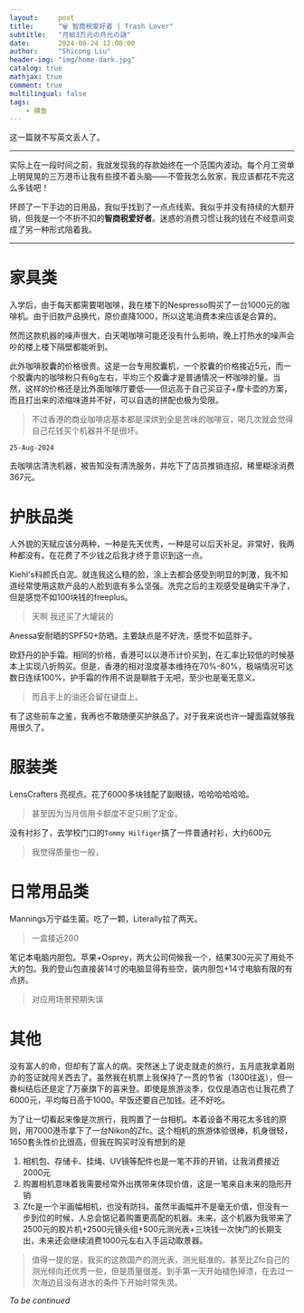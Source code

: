 ```yaml
---
layout:     post
title:      "🗑️ 智商税爱好者 | Trash Lover"
subtitle:   "月給3万元の月光の謎"
date:       2024-08-24 12:00:00
author:     "Shicong Liu"
header-img: "img/home-dark.jpg"
catalog: true
mathjax: true
comment: true
multilingual: false
tags:
    - 摸鱼
---
```




这一篇就不写英文丢人了。

---

实际上在一段时间之前，我就发现我的存款始终在一个范围内波动。每个月工资单上明晃晃的三万港币让我有些摸不着头脑——不管我怎么败家，我应该都花不完这么多钱吧！

环顾了一下手边的日用品，我似乎找到了一点点线索。我似乎并没有持续的大额开销，但我是一个不折不扣的**智商税爱好者**。迷惑的消费习惯让我的钱在不经意间变成了另一种形式陪着我。

---

# 家具类

入学后，由于每天都需要喝咖啡，我在楼下的Nespresso购买了一台1000元的咖啡机。由于旧款产品换代，原价直降1000，所以这笔消费本来应该是合算的。

然而这款机器的噪声很大，白天喝咖啡可能还没有什么影响，晚上打热水的噪声会吵的楼上楼下隔壁都能听到。

此外咖啡胶囊的价格很贵。这是一台专用胶囊机，一个胶囊的价格接近5元，而一个胶囊内的咖啡粉只有6g左右，平均三个胶囊才是普通情况一杯咖啡的量。当然，这样的价格还是比外面咖啡厅要低——但远高于自己买豆子+摩卡壶的方案，而且打出来的浓缩味道并不好，可以自选的拼配也极为受限。

> 不过香港的商业咖啡店基本都是深烘到全是苦味的咖啡豆，喝几次就会觉得自己花钱买个机器并不是很坏。

`25-Aug-2024`

去咖啡店清洗机器，被告知没有清洗服务，并吃下了店员推销连招，稀里糊涂消费367元。

# 护肤品类

人外貌的天赋应该分两种，一种是先天优秀，一种是可以后天补足。非常好，我两种都没有。在花费了不少钱之后我才终于意识到这一点。

Kiehl's科颜氏白泥。就连我这么糙的脸，涂上去都会感受到明显的刺激，我不知道经常使用这款产品的人脸到底有多么坚强。洗完之后的主观感受是确实干净了，但是感觉不如100块钱的freeplus。

> 天啊 我还买了大罐装的

Anessa安耐晒的SPF50+防晒。主要缺点是不好洗，感觉不如蓝胖子。

欧舒丹的护手霜。相同的价格，香港可以以港币计价买到，在汇率比较低的时候基本上实现八折购买。但是，香港的相对湿度基本维持在70%-80%，极端情况可达数日连续100%，护手霜的作用不说是聊胜于无吧，至少也是毫无意义。

> 而且手上的油还会留在键盘上。

有了这些前车之鉴，我再也不敢随便买护肤品了。对于我来说也许一罐面霜就够我用很久了。

# 服装类

LensCrafters 亮视点。花了6000多块钱配了副眼镜，哈哈哈哈哈哈。

> 甚至因为当月信用卡额度不足只刷了定金。

没有衬衫了，去学校门口的`Tommy Hilfiger`搞了一件普通衬衫，大约600元

> 我觉得质量也一般，

# 日常用品类



Mannings万宁益生菌。吃了一颗，Literally拉了两天。

> 一盒接近200

笔记本电脑内胆包。苹果+Osprey，两大公司伺候我一个，结果300元买了用处不大的包。我的登山包直接装14寸的电脑显得有些空，装内胆包+14寸电脑有限的有点挤。

> 对应用场景预期失误

# 其他

没有富人的命，但却有了富人的病。突然迷上了说走就走的旅行，五月底我拿着刚办的签证就闯关西去了。虽然我在机票上我保持了一贯的节省（1300往返），但一番纠结后还是定了万豪旗下的喜来登。即使是旅游淡季，仅仅是酒店也让我花费了6000元，平均每日高于1000。早饭还要自己加钱。还不好吃。

为了让一切看起来像是次旅行，我购置了一台相机。本着设备不用花太多钱的原则，用7000港币拿下了一台Nikon的Zfc。这个相机的旅游体验很棒，机身很轻，1650套头性价比很高，但我在购买时没有想到的是

1. 相机包、存储卡、挂绳、UV镜等配件也是一笔不菲的开销，让我消费接近2000元
2. 购置相机意味着我需要经常外出携带来体现价值，这是一笔来自未来的隐形开销
3. Zfc是一个半画幅相机，也没有防抖。虽然半画幅并不是毫无价值，但没有一步到位的时候，人总会惦记着购置更高配的机器。未来，这个机器为我带来了2500元的胶片机+2500元镜头组+500元测光表+三块钱一次快门的长期支出，未来还会继续消费1000元左右入手运动取景器。

> 值得一提的是，我买的这款国产的测光表，测光挺准的，甚至比Zfc自己的测光倾向还优秀一些，但是质量很差。到手第一天开始褪色掉漆，在去过一次海边且没有进水的条件下开始时常失灵。

*To be continued*

